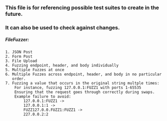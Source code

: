 ### This file is for referencing possible test suites to create in the future. ###
### It can also be used to check against changes. ###

##### _FileFuzzer:_ #####
    1. JSON Post
    2. Form Post
    3. File Upload
    4. Fuzzing endpoint, header, and body individually 
    5. Multiple Fuzzes at once
    6. Multiple Fuzzes across endpoint, header, and body in no particular
       order.
    7. Fuzzing a value that occurs in the original string multple times:
        For instance, fuzzing 127.0.0.1:FUZZ1 with ports 1-65535
        Ensuring that the request goes through correctly during swaps.
        Example failure to avoid:
            127.0.0.1:FUZZ1 -> 
            127.0.0.1:1 -> 
            FUZZ127.0.0.FUZZ1:FUZZ1 -> 
            227.0.0.2:2